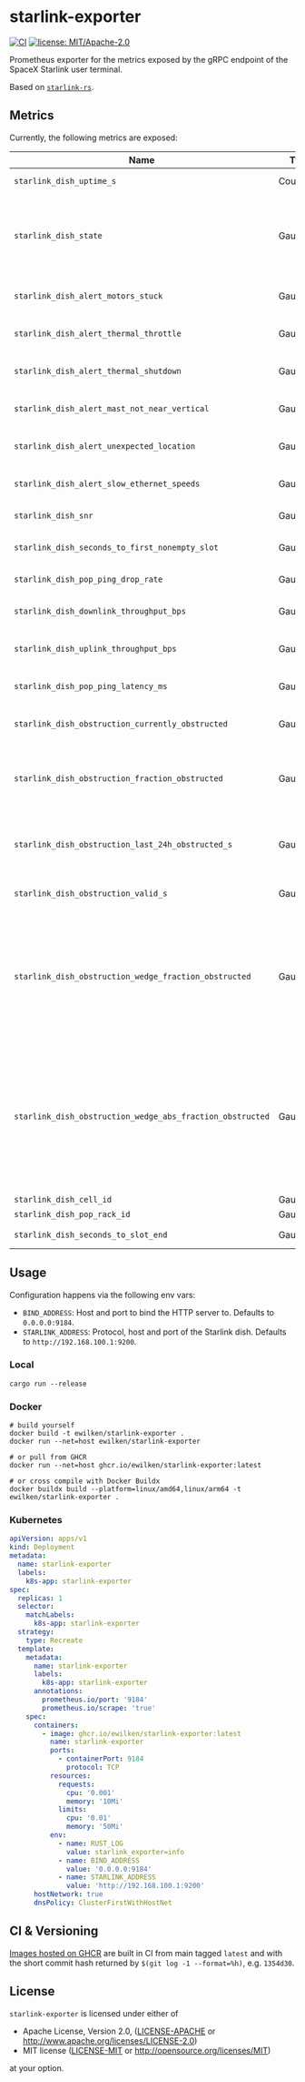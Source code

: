 # starlink-exporter

[![CI](https://github.com/ewilken/starlink-exporter/workflows/CI/badge.svg)](https://github.com/ewilken/starlink-exporter/actions?query=workflow%3ACI)
[![license: MIT/Apache-2.0](https://img.shields.io/badge/license-MIT%2FApache--2.0-blue.svg)](https://github.com/ewilken/starlink-exporter)

Prometheus exporter for the metrics exposed by the gRPC endpoint of the SpaceX Starlink user terminal.

Based on [`starlink-rs`](https://github.com/ewilken/starlink-rs).

## Metrics

Currently, the following metrics are exposed:

| Name                                                      | Type     |  Description                                                                                                                |
| --------------------------------------------------------- | -------- | --------------------------------------------------------------------------------------------------------------------------- |
| `starlink_dish_uptime_s`                                  | Counter  | Dish uptime in seconds.                                                                                                     |
| `starlink_dish_state`                                     | Gauge    | Dish state. 0: Unknown, 1: Connected, 2: Searching, 3: Booting.                                                             |
| `starlink_dish_alert_motors_stuck`                        | Gauge    | Alert: Motors stuck.                                                                                                        |
| `starlink_dish_alert_thermal_throttle`                    | Gauge    | Alert: Thermal throttle.                                                                                                    |
| `starlink_dish_alert_thermal_shutdown`                    | Gauge    | Alert: Thermal shutdown.                                                                                                    |
| `starlink_dish_alert_mast_not_near_vertical`              | Gauge    | Alert: Mast not near vertical.                                                                                              |
| `starlink_dish_alert_unexpected_location`                 | Gauge    | Alert: Unexpected location.                                                                                                 |
| `starlink_dish_alert_slow_ethernet_speeds`                | Gauge    | Alert: Slow ethernet speeds.                                                                                                |
| `starlink_dish_snr`                                       | Gauge    | Signal-to-noise ratio.                                                                                                      |
| `starlink_dish_seconds_to_first_nonempty_slot`            | Gauge    | Seconds to first non-empty slot.                                                                                            |
| `starlink_dish_pop_ping_drop_rate`                        | Gauge    | Pop ping drop rate.                                                                                                         |
| `starlink_dish_downlink_throughput_bps`                   | Gauge    | Downlink throughput in Bps.                                                                                                 |
| `starlink_dish_uplink_throughput_bps`                     | Gauge    | Uplink throughput in Bps.                                                                                                   |
| `starlink_dish_pop_ping_latency_ms`                       | Gauge    | Pop ping latency in ms.                                                                                                     |
| `starlink_dish_obstruction_currently_obstructed`          | Gauge    | Obstruction: Currently obstructed.                                                                                          |
| `starlink_dish_obstruction_fraction_obstructed`           | Gauge    | Obstruction: Obstructed fraction. Sum of obstructed fractions.                                                              |
| `starlink_dish_obstruction_last_24h_obstructed_s`         | Gauge    | Obstruction: Obstructed seconds in the last 24 hours.                                                                       |
| `starlink_dish_obstruction_valid_s`                       | Gauge    | Obstruction: Valid seconds.                                                                                                 |
| `starlink_dish_obstruction_wedge_fraction_obstructed`     | GaugeVec | Obstruction: Wedge fraction obstructed. Measure of obstruction in twelve 30 degree wedges around the dish.                  |
| `starlink_dish_obstruction_wedge_abs_fraction_obstructed` | GaugeVec | Obstruction: Wedge fraction obstruction average. Measure of average obstruction in twelve 30 degree wedges around the dish. |
| `starlink_dish_cell_id`                                   | Gauge    | Cell ID.                                                                                                                    |
| `starlink_dish_pop_rack_id`                               | Gauge    | Pop rack ID.                                                                                                                |
| `starlink_dish_seconds_to_slot_end`                       | Gauge    | Seconds to slot end.                                                                                                        |

## Usage

Configuration happens via the following env vars:

- `BIND_ADDRESS`: Host and port to bind the HTTP server to. Defaults to `0.0.0.0:9184`.
- `STARLINK_ADDRESS`: Protocol, host and port of the Starlink dish. Defaults to `http://192.168.100.1:9200`.

### Local

    cargo run --release

### Docker

    # build yourself
    docker build -t ewilken/starlink-exporter .
    docker run --net=host ewilken/starlink-exporter

    # or pull from GHCR
    docker run --net=host ghcr.io/ewilken/starlink-exporter:latest

    # or cross compile with Docker Buildx
    docker buildx build --platform=linux/amd64,linux/arm64 -t ewilken/starlink-exporter .

### Kubernetes

```yaml
apiVersion: apps/v1
kind: Deployment
metadata:
  name: starlink-exporter
  labels:
    k8s-app: starlink-exporter
spec:
  replicas: 1
  selector:
    matchLabels:
      k8s-app: starlink-exporter
  strategy:
    type: Recreate
  template:
    metadata:
      name: starlink-exporter
      labels:
        k8s-app: starlink-exporter
      annotations:
        prometheus.io/port: '9184'
        prometheus.io/scrape: 'true'
    spec:
      containers:
        - image: ghcr.io/ewilken/starlink-exporter:latest
          name: starlink-exporter
          ports:
            - containerPort: 9184
              protocol: TCP
          resources:
            requests:
              cpu: '0.001'
              memory: '10Mi'
            limits:
              cpu: '0.01'
              memory: '50Mi'
          env:
            - name: RUST_LOG
              value: starlink_exporter=info
            - name: BIND_ADDRESS
              value: '0.0.0.0:9184'
            - name: STARLINK_ADDRESS
              value: 'http://192.168.100.1:9200'
      hostNetwork: true
      dnsPolicy: ClusterFirstWithHostNet
```

## CI & Versioning

[Images hosted on GHCR](https://github.com/users/ewilken/packages/container/package/starlink-exporter) are built in CI from main tagged `latest` and with the short commit hash returned by `$(git log -1 --format=%h)`, e.g. `1354d30`.

## License

`starlink-exporter` is licensed under either of

- Apache License, Version 2.0, ([LICENSE-APACHE](LICENSE-APACHE) or http://www.apache.org/licenses/LICENSE-2.0)
- MIT license ([LICENSE-MIT](LICENSE-MIT) or http://opensource.org/licenses/MIT)

at your option.
